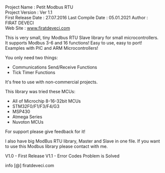   Project Name       :   Petit Modbus RTU                   
  Project Version    :   Ver 1.1   
  First Release Date :   27.07.2016
  Last Compile Date  :   05.01.2021
  Author             :   FIRAT DEVECI                       
  Web Site           :   www.firatdeveci.com                
 
  This is very small, tiny Modbus RTU Slave library for small microcontrollers. It supports Modbus 3-6 and 16 functions!
  Easy to use, easy to port! Examples with PIC and ARM Microcontrollers! 
  
  You only need two things:
  - Communications Send/Receive Functions
  - Tick Timer Functions
 
  It's free to use with non-commercial projects.            
  
  This library was tried these MCUs:
  - All of Microchip 8-16-32bit MCUs
  - STM32F0/F1/F3/F4/G3
  - MSP430
  - Atmega Series
  - Nuvoton MCUs

  For support please give feedback for it!
  
  I also have big ModBus RTU library, Master and Slave in one file.
  If you want to use this Modbus library please contact with me.
  
  V1.0 - First Release
  V1.1 - Error Codes Problem is Solved
  
  info [@] firatdeveci.com
